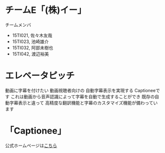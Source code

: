 # チームE「(株)イー」
チームメンバ
- 15TI021, 佐々木友哉
- 15TI023, 池崎雄介
- 15TI032, 阿部未樹也
- 15TI042, 渡辺裕美

# エレベータピッチ
動画に字幕を付けたい
動画視聴者向けの
自動字幕表示を実現する
Captioneeです
これは動画から音声認識によって字幕を自動で生成することができ
既存の自動字幕表示と違って
高精度な翻訳機能と字幕のカスタマイズ機能が備わっています

# 「Captionee」
公式ホームページは[こちら](https://struuuuggle.github.io/Captionee/)
